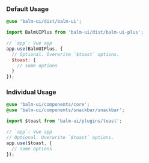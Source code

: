 ### Default Usage

```scss
@use 'balm-ui/dist/balm-ui';
```

```js
import BalmUIPlus from 'balm-ui/dist/balm-ui-plus';

// `app`: Vue app
app.use(BalmUIPlus, {
  // Optional. Overwrite `$toast` options.
  $toast: {
    // some options
  }
});
```

### Individual Usage

```scss
@use 'balm-ui/components/core';
@use 'balm-ui/components/snackbar/snackbar';
```

```js
import $toast from 'balm-ui/plugins/toast';

// `app`: Vue app
// Optional. Overwrite `$toast` options.
app.use($toast, {
  // some options
});
```
